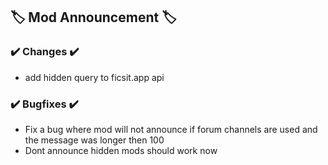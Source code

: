## 🏷️ Mod Announcement 🏷️

### **✔️ Changes ✔️**

-   add hidden query to ficsit.app api

### **✔️ Bugfixes ✔️**

-   Fix a bug where mod will not announce if forum channels are used and the message was longer then 100
-   Dont announce hidden mods should work now
